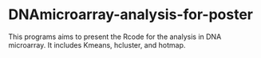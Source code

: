 # DNAmicroarray-analysis-for-poster
This programs aims to present the Rcode for the analysis in DNA microarray. It includes Kmeans, hcluster, and hotmap.
